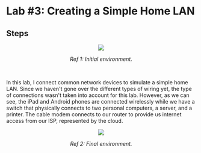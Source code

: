 # Lab #3: Creating a Simple Home LAN
## Steps
<p align="center"><img src="https://i.imgur.com/9xgML7b.png"></p>
<p align="center"><i>Ref 1: Initial environment.</i></p>
<br>

In this lab, I connect common network devices to simulate a simple home LAN. Since we haven't gone over the different types of wiring yet, the type of connections wasn't taken into account for this lab. However, as we can see, the iPad and Android phones are connected wirelessly while we have a switch that physically connects to two personal computers, a server, and a printer. The cable modem connects to our router to provide us internet access from our ISP, represented by the cloud.

<p align="center"><img src="https://i.imgur.com/q1m1WWh.png"></p>
<p align="center"><i>Ref 2: Final environment.</i</p>
<br>
